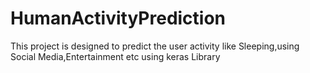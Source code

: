 # HumanActivityPrediction
This project is designed to predict the user activity like Sleeping,using Social Media,Entertainment etc using keras Library 
